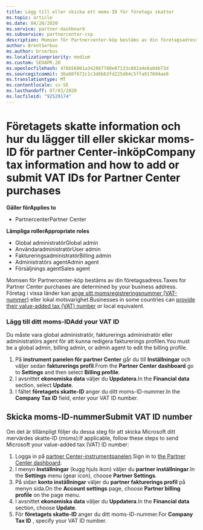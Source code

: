 ```yaml
---
title: Lägg till eller skicka ett moms-ID för företags skatter
ms.topic: article
ms.date: 04/28/2020
ms.service: partner-dashboard
ms.subservice: partnercenter-csp
description: Momsen för Partnercenter-köp bestäms av din företagsadress. Företag i vissa länder kan ange sina moms nummer eller lokala motsvarigheter.
author: BrentSerbus
ms.author: brserbus
ms.localizationpriority: medium
ms.custom: SEOAPR.20
ms.openlocfilehash: 476b56061a342867780e07133c882a4e6a04b73d
ms.sourcegitcommit: 36a60f672c1c3d6b63fd225d04c5ffa917694ae0
ms.translationtype: MT
ms.contentlocale: sv-SE
ms.lasthandoff: 07/03/2020
ms.locfileid: "92529174"
---
```

# <a name="company-tax-information-and-how-to-add-or-submit-vat-ids-for-partner-center-purchases"></a><span data-ttu-id="4f038-104">Företagets skatte information och hur du lägger till eller skickar moms-ID för partner Center-inköp</span><span class="sxs-lookup"><span data-stu-id="4f038-104">Company tax information and how to add or submit VAT IDs for Partner Center purchases</span></span>

<span data-ttu-id="4f038-105">**Gäller för**</span><span class="sxs-lookup"><span data-stu-id="4f038-105">**Applies to**</span></span>

- <span data-ttu-id="4f038-106">Partnercenter</span><span class="sxs-lookup"><span data-stu-id="4f038-106">Partner Center</span></span>

<span data-ttu-id="4f038-107">**Lämpliga roller**</span><span class="sxs-lookup"><span data-stu-id="4f038-107">**Appropriate roles**</span></span>
-   <span data-ttu-id="4f038-108">Global administratör</span><span class="sxs-lookup"><span data-stu-id="4f038-108">Global admin</span></span>
-   <span data-ttu-id="4f038-109">Användaradministratör</span><span class="sxs-lookup"><span data-stu-id="4f038-109">User admin</span></span>
-   <span data-ttu-id="4f038-110">Faktureringsadministratör</span><span class="sxs-lookup"><span data-stu-id="4f038-110">Billing admin</span></span>
-   <span data-ttu-id="4f038-111">Administratörs agent</span><span class="sxs-lookup"><span data-stu-id="4f038-111">Admin agent</span></span>
-   <span data-ttu-id="4f038-112">Försäljnings agent</span><span class="sxs-lookup"><span data-stu-id="4f038-112">Sales agent</span></span>

<span data-ttu-id="4f038-113">Momsen för Partnercenter-köp bestäms av din företagsadress.</span><span class="sxs-lookup"><span data-stu-id="4f038-113">Taxes for Partner Center purchases are determined by your business address.</span></span> <span data-ttu-id="4f038-114">Företag i vissa länder kan [ange sitt momsregistreringsnummer (VAT-nummer)](#submit-vat-id-number) eller lokal motsvarighet.</span><span class="sxs-lookup"><span data-stu-id="4f038-114">Businesses in some countries can [provide their value-added tax (VAT) number](#submit-vat-id-number) or local equivalent.</span></span>

### <a name="add-your-vat-id"></a><span data-ttu-id="4f038-115">Lägg till ditt moms-ID</span><span class="sxs-lookup"><span data-stu-id="4f038-115">Add your VAT ID</span></span>

<span data-ttu-id="4f038-116">Du måste vara global administratör, fakturerings administratör eller administratörs agent för att kunna redigera fakturerings profilen.</span><span class="sxs-lookup"><span data-stu-id="4f038-116">You must be a global admin, billing admin, or admin agent to  edit the billing profile.</span></span>

1.  <span data-ttu-id="4f038-117">På **instrument panelen för partner Center** går du till  **Inställningar** och väljer sedan **fakturerings profil**.</span><span class="sxs-lookup"><span data-stu-id="4f038-117">From the **Partner Center dashboard** go to  **Settings** and then select **Billing profile**.</span></span>
2.  <span data-ttu-id="4f038-118">I avsnittet **ekonomiska data** väljer du **Uppdatera**.</span><span class="sxs-lookup"><span data-stu-id="4f038-118">In the **Financial data** section, select **Update**.</span></span>
3.  <span data-ttu-id="4f038-119">I fältet **företagets skatte-ID** anger du ditt moms-ID-nummer.</span><span class="sxs-lookup"><span data-stu-id="4f038-119">In the **Company Tax ID** field, enter your VAT ID number.</span></span>

## <a name="submit-vat-id-number"></a><span data-ttu-id="4f038-120">Skicka moms-ID-nummer</span><span class="sxs-lookup"><span data-stu-id="4f038-120">Submit VAT ID number</span></span>

<span data-ttu-id="4f038-121">Om det är tillämpligt följer du dessa steg för att skicka Microsoft ditt mervärdes skatte-ID (moms):</span><span class="sxs-lookup"><span data-stu-id="4f038-121">If applicable, follow these steps to send Microsoft your value-added tax (VAT) ID number:</span></span>

1. <span data-ttu-id="4f038-122">Logga in på [partner Center-instrumentpanelen](https://partner.microsoft.com/dashboard/).</span><span class="sxs-lookup"><span data-stu-id="4f038-122">Sign in to [the Partner Center dashboard](https://partner.microsoft.com/dashboard/).</span></span>
2. <span data-ttu-id="4f038-123">I menyn **Inställningar** (kugg hjuls ikon) väljer du **partner inställningar**.</span><span class="sxs-lookup"><span data-stu-id="4f038-123">In the **Settings** menu (gear icon), choose **Partner Settings**.</span></span>
3. <span data-ttu-id="4f038-124">På sidan **konto inställningar** väljer du **partner fakturerings profil** på menyn sida.</span><span class="sxs-lookup"><span data-stu-id="4f038-124">On the **Account settings** page, choose **Partner billing profile** on the page menu.</span></span>
4. <span data-ttu-id="4f038-125">I avsnittet **ekonomiska data** väljer du **Uppdatera**.</span><span class="sxs-lookup"><span data-stu-id="4f038-125">In the **Financial data** section, choose **Update**.</span></span>
5. <span data-ttu-id="4f038-126">För **företagets skatte-ID** anger du ditt moms-ID-nummer.</span><span class="sxs-lookup"><span data-stu-id="4f038-126">For **Company Tax ID** , specify your VAT ID number.</span></span>
